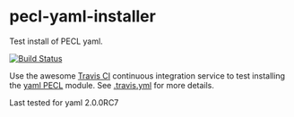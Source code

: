 pecl-yaml-installer
===================

Test install of PECL yaml.

[![Build Status](https://travis-ci.org/bd808/pecl-yaml-installer.png?branch=master)](https://travis-ci.org/bd808/pecl-yaml-installer)

Use the awesome [Travis CI][] continuous integration service to test
installing the [yaml PECL][] module. See [.travis.yml][] for more details.

Last tested for yaml 2.0.0RC7

[Travis CI]: http://about.travis-ci.org/
[yaml PECL]: http://pecl.php.net/package/yaml
[.travis.yml]: .travis.yml
